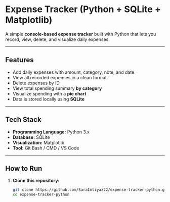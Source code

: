 # Expense Tracker (Python + SQLite + Matplotlib)

A simple **console-based expense tracker** built with Python that lets you record, view, delete, and visualize daily expenses.

---

## Features

- Add daily expenses with amount, category, note, and date
- View all recorded expenses in a clean format
- Delete expenses by ID
- View total spending summary **by category**
- Visualize spending with a **pie chart**
- Data is stored locally using **SQLite**

---

## Tech Stack

- **Programming Language:** Python 3.x 
- **Database:** SQLite 
- **Visualization:** Matplotlib 
- **Tool:** Git Bash / CMD / VS Code

---

## How to Run

1. **Clone this repository:**
   ```bash
   git clone https://github.com/SaraImtiyaz22/expense-tracker-python.git
   cd expense-tracker-python

